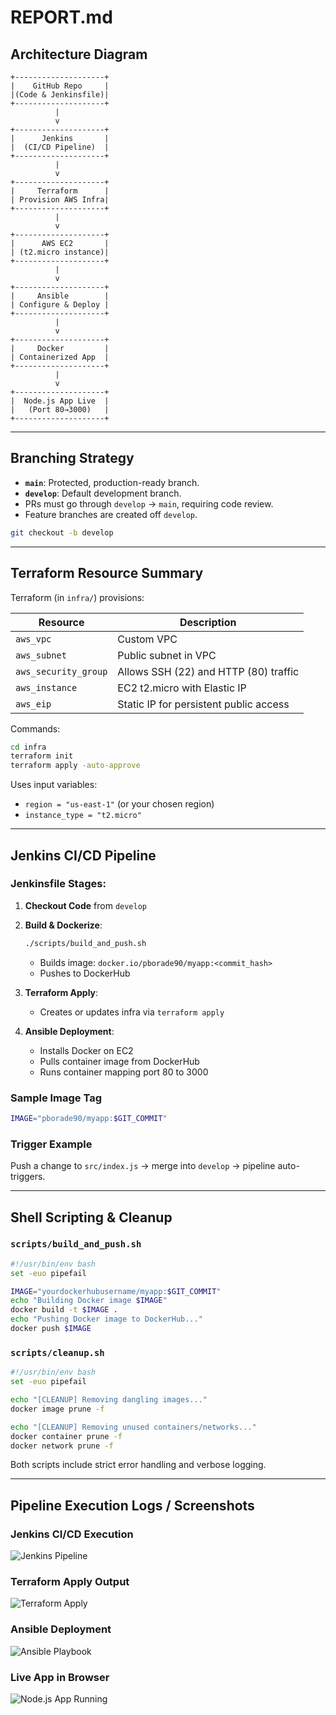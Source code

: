 # REPORT.md

## Architecture Diagram

```
+--------------------+
|    GitHub Repo     |
|(Code & Jenkinsfile)|
+--------------------+
          |
          v
+--------------------+
|      Jenkins       |
|  (CI/CD Pipeline)  |
+--------------------+
          |
          v
+--------------------+
|     Terraform      |
| Provision AWS Infra|
+--------------------+
          |
          v
+--------------------+
|      AWS EC2       |
| (t2.micro instance)|
+--------------------+
          |
          v
+--------------------+
|     Ansible        |
| Configure & Deploy |
+--------------------+
          |
          v
+--------------------+
|     Docker         |
| Containerized App  |
+--------------------+
          |
          v
+--------------------+
|  Node.js App Live  |
|   (Port 80→3000)   |
+--------------------+
```

---

## Branching Strategy

- **`main`**: Protected, production-ready branch.
- **`develop`**: Default development branch.
- PRs must go through `develop` → `main`, requiring code review.
- Feature branches are created off `develop`.

```bash
git checkout -b develop
```

---

## Terraform Resource Summary

Terraform (in `infra/`) provisions:

| Resource             | Description                             |
|----------------------|-----------------------------------------|
| `aws_vpc`            | Custom VPC                              |
| `aws_subnet`         | Public subnet in VPC                    |
| `aws_security_group` | Allows SSH (22) and HTTP (80) traffic   |
| `aws_instance`       | EC2 t2.micro with Elastic IP            |
| `aws_eip`            | Static IP for persistent public access  |

Commands:
```bash
cd infra
terraform init
terraform apply -auto-approve
```

Uses input variables:
- `region = "us-east-1"` (or your chosen region)
- `instance_type = "t2.micro"`

---

## Jenkins CI/CD Pipeline

### Jenkinsfile Stages:

1. **Checkout Code** from `develop`
2. **Build & Dockerize**:
   ```bash
   ./scripts/build_and_push.sh
   ```
   - Builds image: `docker.io/pborade90/myapp:<commit_hash>`
   - Pushes to DockerHub

3. **Terraform Apply**:
   - Creates or updates infra via `terraform apply`

4. **Ansible Deployment**:
   - Installs Docker on EC2
   - Pulls container image from DockerHub
   - Runs container mapping port 80 to 3000

### Sample Image Tag

```bash
IMAGE="pborade90/myapp:$GIT_COMMIT"
```

### Trigger Example

Push a change to `src/index.js` → merge into `develop` → pipeline auto-triggers.

---

## Shell Scripting & Cleanup

### `scripts/build_and_push.sh`

```bash
#!/usr/bin/env bash
set -euo pipefail

IMAGE="yourdockerhubusername/myapp:$GIT_COMMIT"
echo "Building Docker image $IMAGE"
docker build -t $IMAGE .
echo "Pushing Docker image to DockerHub..."
docker push $IMAGE
```

### `scripts/cleanup.sh`

```bash
#!/usr/bin/env bash
set -euo pipefail

echo "[CLEANUP] Removing dangling images..."
docker image prune -f

echo "[CLEANUP] Removing unused containers/networks..."
docker container prune -f
docker network prune -f
```

Both scripts include strict error handling and verbose logging.

---

## Pipeline Execution Logs / Screenshots

### Jenkins CI/CD Execution
![Jenkins Pipeline](screenshots/jenkins_pipeline.png)

### Terraform Apply Output
![Terraform Apply](screenshots/terraform_apply.png)

### Ansible Deployment
![Ansible Playbook](screenshots/ansible_output.png)

### Live App in Browser
![Node.js App Running](screenshots/app_broswer_view.png)